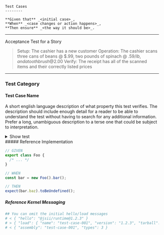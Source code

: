     Test Cases
    --------

    **Given that** _<initial case>_,
    **When** _<case changes or action happens>_,
    **Then ensure** _<the way it should be>_.


---

Acceptance Test for a Story
> Setup: The cashier has a new customer
> Operation: The cashier scans three cans of beans @
> $.99, two pounds of spinach @ $.59/lb, and a
> toothbrush @$2.00
> Verify: The receipt has all of the scanned items and
> their correctly listed prices




---
### Test Category

#### Test Case Name

A short english language description of what property this test verifies. The description should include enough detail
for a reader to be able to understand the test without having to search for any additional information. Prefer a long,
unambiguous description to a terse one that could be subject to interpretation.

<details><summary>Show test</summary></details>
##### Reference Implementation

```ts
// GIVEN
export class Foo {
  /* ... */
}

// WHEN
const bar = new Foo().bar();

// THEN
expect(bar.baz).toBeUndefined();
```

##### Reference Kernel Messaging

```python
## You can omit the initial hello/load messages
# < { "hello": "@jsii/runtime@1.2.3" }
# > { "load": { "name": "test-case-001", "version": "1.2.3", "tarball": "/tmp/jsii-kernel-test/lib.tgz" } }
# < { "assembly": "test-case-001", "types": 3 }
```

</details>